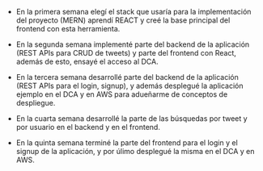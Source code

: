 - En la primera semana elegí el stack que usaría para la implementación del proyecto (MERN) aprendí REACT y creé la base principal del frontend con esta herramienta.

- En la segunda semana implementé parte del backend de la aplicación (REST APIs para CRUD de tweets) y parte del frontend con React, además de esto, ensayé el acceso al DCA.

- En la tercera semana desarrollé parte del backend de la aplicación (REST APIs para el login, signup), y además desplegué la aplicación ejemplo en el DCA y en AWS para adueñarme de conceptos de despliegue.

- En la cuarta semana desarrollé la parte de las búsquedas por tweet y por usuario en el backend y en el frontend.

- En la quinta semana terminé la parte del frontend para el login y el signup de la aplicación, y por úlimo desplegué la misma en el DCA y en AWS.